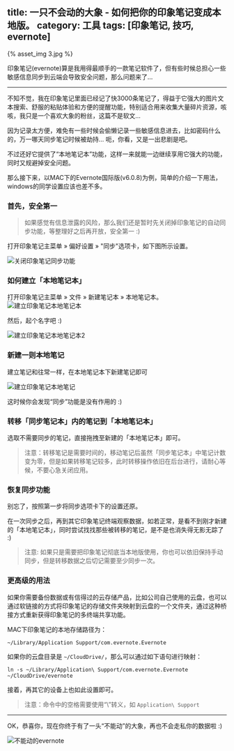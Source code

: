 title: 一只不会动的大象 - 如何把你的印象笔记变成本地版。
category: 工具
tags: [印象笔记, 技巧, evernote]
---

{% asset_img 3.jpg %}

印象笔记(evernote)算是我用得最顺手的一款笔记软件了，但有些时候总担心一些敏感信息同步到云端会导致安全问题，那么问题来了...

<!--more-->

---

不知不觉，我在印象笔记里面已经记了快3000条笔记了，得益于它强大的图片文本搜索、舒服的粘贴体验和方便的提醒功能，特别适合用来收集大量碎片资源，咳咳，我只是一个喜欢大象的粉丝，这篇不是软文...

因为记录太方便，难免有一些时候会偷懒记录一些敏感信息进去，比如密码什么的，万一哪天同步笔记时候被劫持... 呃，你看，又是一出悲剧是吧。

不过还好它提供了“本地笔记本”功能，这样一来就能一边继续享用它强大的功能，同时又规避掉安全问题。

那么接下来，以MAC下的Evernote国际版(v6.0.8)为例，简单的介绍一下用法，windows的同学设置应该也差不多。

### 首先，安全第一

> 如果感觉有信息泄露的风险，那么我们还是暂时先关闭掉印象笔记的自动同步功能，等整理好之后再开放，安全第一 :)

打开印象笔记主菜单 » 偏好设置 » "同步"选项卡，如下图所示设置。

![关闭印象笔记同步功能](5.png)

### 如何建立「本地笔记本」 

打开印象笔记主菜单 » 文件 » 新建笔记本 » 本地笔记本。
![建立印象笔记本地笔记本](4.png)

然后，起个名字吧 :)

![建立印象笔记本地笔记本2](6.png)

### 新建一则本地笔记

建立笔记和往常一样，在本地笔记本下新建笔记即可

![建立印象笔记本地笔记](7.png)

这时候你会发现“同步”功能是没有作用的 :) 

### 转移「同步笔记本」内的笔记到「本地笔记本」

选取不需要同步的笔记，直接拖拽至新建的「本地笔记本」即可。

> 注意：转移笔记是需要时间的，移动笔记后虽然「同步笔记本」中笔记计数变为零，但是如果转移笔记较多，此时转移操作依旧在后台进行，请耐心等候，不要心急关闭应用。

### 恢复同步功能

别忘了，按照第一步将同步选项卡下的设置还原。

在一次同步之后，再到其它印象笔记终端观察数据，如若正常，是看不到刚才新建的「本地笔记本」，同时尝试找找那些被转移的笔记，是不是也消失得无影无踪了 :)

> 注意: 如果只是需要把印象笔记彻底当本地版使用，你也可以依旧保持手动同步，但是转移数据之后切记需要至少同步一次。

### 更高级的用法

如果你需要备份数据或有信得过的云存储产品，比如公司自己使用的云盘，也可以通过软链接的方式将印象笔记的存储文件夹映射到云盘的一个文件夹，通过这种桥接方式重新获得印象笔记的多终端共享功能。

MAC下印象笔记的本地存储路径为：
```
~/Library/Application Support/com.evernote.Evernote
```
如果你的云盘目录是 `~/CloudDrive/`，那么可以通过如下语句进行映射：
```
ln -s ~/Library/Application\ Support/com.evernote.Evernote ~/CloudDrive/evernote
```

接着，再其它的设备上也如此设置即可。

> 注意：命令中的空格需要使用“\”转义，如 `Application\ Support`

---

OK，恭喜你，现在你终于有了一头“不能动”的大象，再也不会走私你的数据啦 :) 

![不能动的evernote](2.jpg)